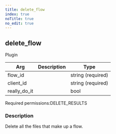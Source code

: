 ```yaml
---
title: delete_flow
index: true
noTitle: true
no_edit: true
---
```




<div class="vql_item"></div>


## delete_flow
<span class='vql_type label label-warning pull-right page-header'>Plugin</span>



<div class="vqlargs"></div>

Arg | Description | Type
----|-------------|-----
flow_id||string (required)
client_id||string (required)
really_do_it||bool

<span class="permission_list vql_type">Required permissions:</span><span class="permission_list linkcolour label label-important">DELETE_RESULTS</span>

### Description

Delete all the files that make up a flow.

